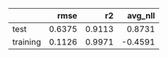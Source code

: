 |          |   rmse |     r2 |   avg_nll |
|:---------|-------:|-------:|----------:|
| test     | 0.6375 | 0.9113 |    0.8731 |
| training | 0.1126 | 0.9971 |   -0.4591 |